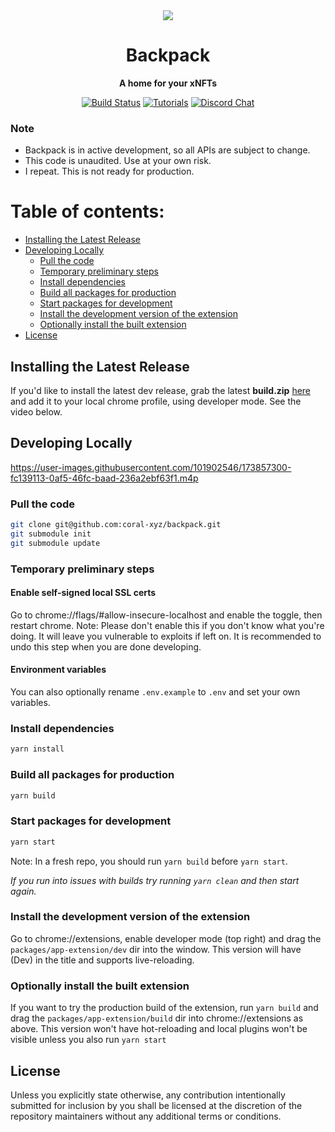 <div align="center">

  <img src="/assets/backpack.png" />

  <h1>Backpack</h1>

  <p>
    <strong>A home for your xNFTs</strong>
  </p>

  <p>
    <a href="https://github.com/coral-xyz/backpack/actions"><img alt="Build Status" src="https://github.com/coral-xyz/backpack/actions/workflows/pull_request.yml/badge.svg" /></a>
    <a href="https://docs.xnft.gg"><img alt="Tutorials" src="https://img.shields.io/badge/docs-tutorials-blueviolet" /></a>
    <a href="https://discord.gg/w9P85Y9yBR"><img alt="Discord Chat" src="https://img.shields.io/badge/chat-discord-blueviolet" /></a>
  </p>
</div>

### Note

- Backpack is in active development, so all APIs are subject to change.
- This code is unaudited. Use at your own risk.
- I repeat. This is not ready for production.

# Table of contents:
- [Installing the Latest Release](#installing-the-latest-release)
- [Developing Locally](#developing-locally)
  - [Pull the code](#pull-the-code)
  - [Temporary preliminary steps](temporary-preliminary-steps)
  - [Install dependencies](install-dependencies)
  - [Build all packages for production](build-all-packages-for-production)
  - [Start packages for development](start-packages-for-development)
  - [Install the development version of the extension](install-the-development-version-of-the-extension)
  - [Optionally install the built extension](optionally-install-the-built-extension)
- [License](#license)


## Installing the Latest Release

If you'd like to install the latest dev release, grab the latest **build.zip** [here](https://github.com/coral-xyz/backpack/releases)
and add it to your local chrome profile, using developer mode. See the video below.

## Developing Locally

https://user-images.githubusercontent.com/101902546/173857300-fc139113-0af5-46fc-baad-236a2ebf63f1.m4p

###  Pull the code

```bash
git clone git@github.com:coral-xyz/backpack.git
git submodule init
git submodule update
```

### Temporary preliminary steps

#### Enable self-signed local SSL certs

Go to chrome://flags/#allow-insecure-localhost and enable the toggle, then restart chrome. Note: Please don't enable this if you don't know what you're doing. It will leave you vulnerable to exploits if left on. It is recommended to undo this step when you are done developing.

#### Environment variables

You can also optionally rename `.env.example` to `.env` and set your own variables.

###  Install dependencies

```bash
yarn install
```

###  Build all packages for production

```bash
yarn build
```

###  Start packages for development

```bash
yarn start
```

Note: In a fresh repo, you should run `yarn build` before `yarn start`.

_If you run into issues with builds try running `yarn clean` and then start again._

### Install the development version of the extension

Go to chrome://extensions, enable developer mode (top right) and drag the `packages/app-extension/dev` dir into the window. This version will have (Dev) in the title and supports live-reloading.

### Optionally install the built extension

If you want to try the production build of the extension, run `yarn build` and drag the `packages/app-extension/build` dir into chrome://extensions as above. This version won't have hot-reloading and local plugins won't be visible unless you also run `yarn start`

## License

Unless you explicitly state otherwise, any contribution intentionally submitted for inclusion by you shall be licensed at the discretion of the repository maintainers without any additional terms or conditions.
